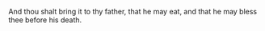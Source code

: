 And thou shalt bring it to thy father, that he may eat, and that he may bless thee before his death.
